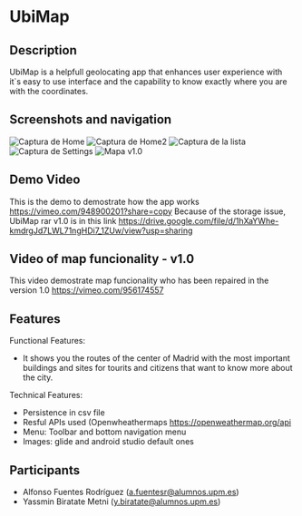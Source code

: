 # UbiMap
## Description
UbiMap is a helpfull geolocating app that enhances user experience with it`s easy to use interface and the capability to know exactly where you are with the coordinates.
## Screenshots and navigation

![Captura de Home](https://github.com/afuentesr11/UbiMap/assets/124911192/147d8ef7-04f6-432a-bf87-edb0131ac0af)
![Captura de Home2](https://github.com/afuentesr11/UbiMap/assets/124911192/3793f24e-7ae6-499e-b17e-72cc7b559d9c)
![Captura de la lista](https://github.com/afuentesr11/UbiMap/assets/124911192/bfa4f2e5-5078-4e62-ade2-d19e13fec4b5)
![Captura de Settings](https://github.com/afuentesr11/UbiMap/assets/124911192/cda81dbe-9875-4016-9ae4-2a769c597a85)
![Mapa v1.0](https://github.com/afuentesr11/UbiMap/assets/124911192/f1196b81-6c37-4198-9524-8a29ae3b1ce2)

## Demo Video
This is the demo to demostrate how the app works https://vimeo.com/948900201?share=copy
Because of the storage issue, UbiMap rar v1.0 is in this link https://drive.google.com/file/d/1hXaYWhe-kmdrgJd7LWL71ngHDi7_1ZUw/view?usp=sharing 

## Video of map funcionality - v1.0
This video demostrate map funcionality who has been repaired in the version 1.0 https://vimeo.com/956174557

## Features
Functional Features:
- It shows you the routes of the center of Madrid with the most important buildings and sites for tourits and citizens that want to know more about the city.

Technical Features:
- Persistence in csv file
- Resful APIs used (Openwheathermaps https://openweathermap.org/api
- Menu: Toolbar and bottom navigation menu
- Images: glide and android studio default ones


## Participants
 - Alfonso Fuentes Rodríguez (a.fuentesr@alumnos.upm.es)
 - Yassmin Biratate Metni (y.biratate@alumnos.upm.es)
